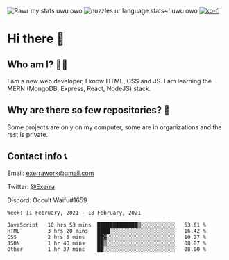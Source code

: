 ![Rawr my stats uwu owo](https://github-readme-stats.vercel.app/api?username=Exerra&show_icons=true&theme=buefy)
![nuzzles ur language stats~! uwu owo](https://github-readme-stats.vercel.app/api/top-langs/?username=Exerra&layout=compact)
[![ko-fi](https://www.ko-fi.com/img/githubbutton_sm.svg)](https://ko-fi.com/X8X130H96)
# Hi there 👋
## Who am I? 🙋‍♀️
I am a new web developer, I know HTML, CSS and JS. I am learning the MERN (MongoDB, Express, React, NodeJS) stack.
## Why are there so few repositories? 🤔
Some projects are only on my computer, some are in organizations and the rest is private.
## Contact info 📞
Email: [exerrawork@gmail.com](mailto:exerrawork@gmail.com)

Twitter: [@Exerra](https://twitter.com/exerra)

Discord: Occult Waifu#1659

<!--START_SECTION:waka-->
```text
Week: 11 February, 2021 - 18 February, 2021

JavaScript   10 hrs 53 mins  █████████████▒░░░░░░░░░░░   53.61 % 
HTML         3 hrs 20 mins   ████░░░░░░░░░░░░░░░░░░░░░   16.42 % 
CSS          2 hrs 5 mins    ██▓░░░░░░░░░░░░░░░░░░░░░░   10.27 % 
JSON         1 hr 48 mins    ██▒░░░░░░░░░░░░░░░░░░░░░░   08.87 % 
Other        1 hr 37 mins    ██░░░░░░░░░░░░░░░░░░░░░░░   08.00 % 
```
<!--END_SECTION:waka-->
